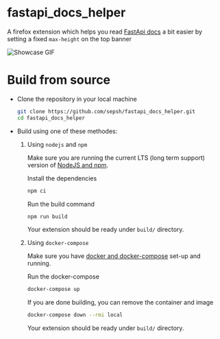 # fastapi_docs_helper

A firefox extension which helps you read [FastApi docs](https://fastapi.tiangolo.com) a bit easier by setting a fixed `max-height` on the top banner

![Showcase GIF](showcase.gif)

# Build from source

- Clone the repository in your local machine

  ```bash
  git clone https://github.com/sepsh/fastapi_docs_helper.git
  cd fastapi_docs_helper
  ```

- Build using one of these methodes:

  1. Using `nodejs` and `npm`

     Make sure you are running the current LTS (long term support) version of [NodeJS and npm](https://docs.npmjs.com/downloading-and-installing-node-js-and-npm).

     Install the dependencies

     ```bash
     npm ci
     ```

     Run the build command

     ```bash
     npm run build
     ```

     Your extension should be ready under `build/` directory.

  2. Using `docker-compose`

     Make sure you have [docker and docker-compose](https://docs.docker.com/get-docker/) set-up and running.

     Run the docker-compose

     ```bash
     docker-compose up
     ```

     If you are done building, you can remove the container and image

     ```bash
     docker-compose down --rmi local
     ```

     Your extension should be ready under `build/` directory.
